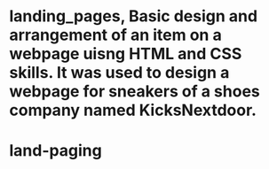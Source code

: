 # landing_pages, Basic design and arrangement of an item on a webpage uisng HTML and CSS skills. It was used to design a webpage for sneakers of a shoes company named KicksNextdoor.
# land-paging
